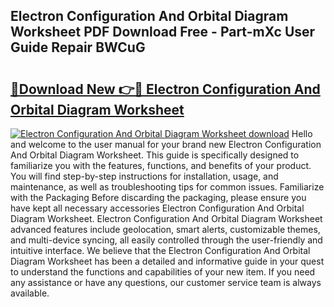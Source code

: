 ## Electron Configuration And Orbital Diagram Worksheet PDF Download Free - Part-mXc User Guide Repair BWCuG

# <h2><a href="http://dfuu3w.blite.top/?on=Electron+Configuration+And+Orbital+Diagram+Worksheet">🔗Download New 👉🔴 Electron Configuration And Orbital Diagram Worksheet</a></h2>

[![Electron Configuration And Orbital Diagram Worksheet download](https://i.imgur.com/lujVjoI.png)](http://dfuu3w.blite.top/?on=Electron+Configuration+And+Orbital+Diagram+Worksheet)
Hello and welcome to the user manual for your brand new Electron Configuration And Orbital Diagram Worksheet. This guide is specifically designed to familiarize you with the features, functions, and benefits of your product. You will find step-by-step instructions for installation, usage, and maintenance, as well as troubleshooting tips for common issues. Familiarize with the Packaging Before discarding the packaging, please ensure you have kept all necessary accessories Electron Configuration And Orbital Diagram Worksheet. Electron Configuration And Orbital Diagram Worksheet advanced features include geolocation, smart alerts, customizable themes, and multi-device syncing, all easily controlled through the user-friendly and intuitive interface. We believe that the Electron Configuration And Orbital Diagram Worksheet has been a detailed and informative guide in your quest to understand the functions and capabilities of your new item. If you need any assistance or have any questions, our customer service team is always available.
